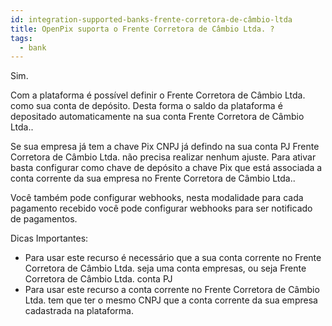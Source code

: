 ```yaml
---
id: integration-supported-banks-frente-corretora-de-câmbio-ltda
title: OpenPix suporta o Frente Corretora de Câmbio Ltda. ?
tags:
  - bank
---
```


Sim.

Com a plataforma é possível definir o Frente Corretora de Câmbio Ltda. como sua conta de depósito. Desta forma o saldo da plataforma é depositado automaticamente na sua conta Frente Corretora de Câmbio Ltda..

Se sua empresa já tem a chave Pix CNPJ já defindo na sua conta PJ Frente Corretora de Câmbio Ltda. não precisa realizar nenhum ajuste. Para ativar basta configurar como chave de depósito a chave Pix que está associada a conta corrente da sua empresa no Frente Corretora de Câmbio Ltda..

Você também pode configurar webhooks, nesta modalidade para cada pagamento recebido você pode configurar webhooks para ser notificado de pagamentos.

Dicas Importantes:

- Para usar este recurso é necessário que a sua conta corrente no Frente Corretora de Câmbio Ltda. seja uma conta empresas, ou seja Frente Corretora de Câmbio Ltda. conta PJ
- Para usar este recurso a conta corrente no Frente Corretora de Câmbio Ltda. tem que ter o mesmo CNPJ que a conta corrente da sua empresa cadastrada na plataforma.
